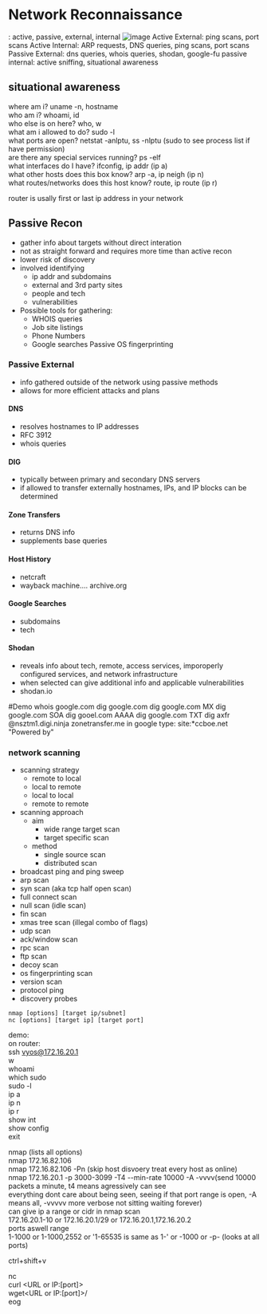 # Network Reconnaissance
: active, passive, external, internal
![image](https://github.com/hannahsfrommt/Networking/assets/140441321/b146555d-0e1a-4cde-a71f-356c43237164)
Active External: ping scans, port scans
Active Internal: ARP requests, DNS queries, ping scans, port scans
Passive External: dns queries, whois queries, shodan, google-fu
passive internal: active sniffing, situational awareness

## situational awareness
where am i? uname -n, hostname  
who am i? whoami, id  
who else is on here? who, w  
what am i allowed to do? sudo -l  
what ports are open? netstat -anlptu, ss -nlptu (sudo to see process list if have permission)  
are there any special services running? ps -elf    
what interfaces do I have? ifconfig, ip addr (ip a)  
what other hosts does this box know? arp -a, ip neigh (ip n)  
what routes/networks does this host know? route, ip route (ip r)  


router is usally first or last ip address in your network

## Passive Recon
- gather info about targets without direct interation
- not as straight forward and requires more time than active recon
- lower risk of discovery
- involved identifying
    - ip addr and subdomains
    - external and 3rd party sites
    - people and tech
    - vulnerabilities
- Possible tools for gathering:
    - WHOIS queries
    - Job site listings
    - Phone Numbers
    - Google searches
Passive OS fingerprinting
### Passive External
- info gathered outside of the network using passive methods
- allows for more efficient attacks and plans
#### DNS
- resolves hostnames to IP addresses
- RFC 3912
- whois queries
#### DIG
- typically between primary and secondary DNS servers
- if allowed to transfer externally hostnames, IPs, and IP blocks can be determined
#### Zone Transfers
- returns DNS info
- supplements base queries
#### Host History
- netcraft
- wayback machine.... archive.org
#### Google Searches
- subdomains
- tech
#### Shodan
- reveals info about tech, remote, access services, imporoperly configured services, and network infrastructure
- when selected can give additional info and applicable vulnerabilities
- shodan.io



#Demo
whois google.com
dig google.com
dig google.com MX
dig google.com SOA
dig gooel.com AAAA
dig google.com TXT
dig axfr @nsztm1.digi.ninja zonetransfer.me
in google type: site:*ccboe.net "Powered by"




### network scanning
- scanning strategy
    - remote to local
    - local to remote
    - local to local
    - remote to remote
- scanning approach
    - aim
        - wide range target scan
        - target specific scan
    - method
        - single source scan
        - distributed scan
- broadcast ping and ping sweep
- arp scan
- syn scan (aka tcp half open scan)
- full connect scan
- null scan (idle scan)
- fin scan
- xmas tree scan (illegal combo of flags)
- udp scan
- ack/window scan
- rpc scan
- ftp scan
- decoy scan
- os fingerprinting scan
- version scan
- protocol ping
- discovery probes  
```
nmap [options] [target ip/subnet]  
nc [options] [target ip] [target port]  
```
demo:  
on router:  
ssh vyos@172.16.20.1  
w  
whoami  
which sudo  
sudo -l  
ip a  
ip n  
ip r  
show int  
show config  
exit  

nmap (lists all options)  
nmap 172.16.82.106  
nmap 172.16.82.106 -Pn (skip host disvoery treat every host as online)  
nmap 172.16.20.1 -p 3000-3099 -T4 --min-rate 10000 -A -vvvv(send 10000 packets a minute, t4 means agressively can see  
everything dont care about being seen, seeing if that port range is open, -A means all, -vvvvv more verbose not sitting waiting forever)  
can give ip a range or cidr in nmap scan  
172.16.20.1-10 or 172.16.20.1/29 or 172.16.20.1,172.16.20.2  
ports aswell range   
1-1000 or 1-1000,2552 or '1-65535 is same as 1-' or -1000 or -p- (looks at all ports)  
  
  
ctrl+shift+v  
  
  
  
nc <options> <ip> <port>  
curl <URL or IP:[port]>  
wget<URL or IP:[port]>/<filename>  
eog <filename>  

